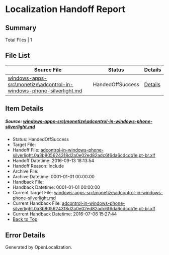 # <a name='report-top'></a> Localization Handoff Report

## Summary
 Total Files | 1

## File List
 Source File | Status | Details 
 ----------- | ------ | ------- 
 [windows-apps-src\monetize\adcontrol-in-windows-phone-silverlight.md](https://github.com/Microsoft/windows-apps/blob/e4410e715ed1581f6986fe56db48e066f15ccb26/windows-apps-src/monetize/adcontrol-in-windows-phone-silverlight.md) | HandedOffSuccess | [Details](#d6256640f199e4f327f3a6a4bfac1e8b4a8b91734736)

## Item Details
##### <a name='d6256640f199e4f327f3a6a4bfac1e8b4a8b91734736'></a> Source: [windows-apps-src\monetize\adcontrol-in-windows-phone-silverlight.md](https://github.com/Microsoft/windows-apps/blob/e4410e715ed1581f6986fe56db48e066f15ccb26/windows-apps-src/monetize/adcontrol-in-windows-phone-silverlight.md)
* Status: HandedOffSuccess
* Target File: 
* Handoff File: [adcontrol-in-windows-phone-silverlight.0a3b805624318d2a0e02ed82adc6f6da6cdcdb1e.pt-br.xlf](https://github.com/Microsoft/WDG.handoff/blob/89772a727b931f9b8d836112c8ccfdd240666bc7/ol-handoff/Microsoft/windows-apps.pt-br/master/adcontrol-in-windows-phone-silverlight.0a3b805624318d2a0e02ed82adc6f6da6cdcdb1e.pt-br.xlf)
* Handoff Datetime: 2016-09-13 18:13:54
* Handoff Reason: Include
* Archive File: 
* Archive Datetime: 0001-01-01 00:00:00
* Handback File: 
* Handback Datetime: 0001-01-01 00:00:00
* Current Target File: [windows-apps-src\monetize\adcontrol-in-windows-phone-silverlight.md](https://github.com/Microsoft/windows-apps.pt-br/blob/b7cc1700e5930854bd1f5cdef3b4a27520adc15a/windows-apps-src/monetize/adcontrol-in-windows-phone-silverlight.md)
* Current Handback File: [adcontrol-in-windows-phone-silverlight.0a3b805624318d2a0e02ed82adc6f6da6cdcdb1e.pt-br.xlf](https://github.com/Microsoft/WDG.handback/blob/7d943cc6c136850b0652613949438de118f8068c/ol-handback/Microsoft/windows-apps.pt-br/master/adcontrol-in-windows-phone-silverlight.0a3b805624318d2a0e02ed82adc6f6da6cdcdb1e.pt-br.xlf)
* Current Handback Datetime: 2016-07-06 15:27:44
* [Back to Top](#report-top)


## Error Details

Generated by OpenLocalization.
